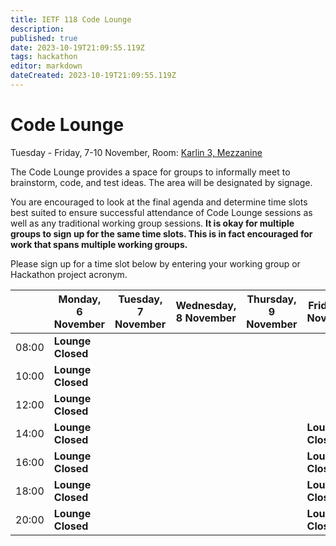 ```yaml
---
title: IETF 118 Code Lounge
description: 
published: true
date: 2023-10-19T21:09:55.119Z
tags: hackathon
editor: markdown
dateCreated: 2023-10-19T21:09:55.119Z
---
```


# Code Lounge
Tuesday - Friday, 7-10 November, Room: [Karlin 3, Mezzanine](https://datatracker.ietf.org/meeting/118/floor-plan)

The Code Lounge provides a space for groups to informally meet to brainstorm, code, and test ideas. The area will be designated by signage. 

You are encouraged to look at the final agenda and determine time slots best suited to ensure successful attendance of Code Lounge sessions as well as any traditional working group sessions. **It is okay for multiple groups to sign up for the same time slots. This is in fact encouraged for work that spans multiple working groups.**

Please sign up for a time slot below by entering your working group or Hackathon project acronym.

|      |  Monday, 6 November | Tuesday, 7 November  | Wednesday, 8 November |  Thursday, 9 November | Friday, 10 November |  
|-------|------|------|------|------|------|
| 08:00 |  **Lounge Closed** |   |       |       |       |
| 10:00 |  **Lounge Closed** |     |      |      |      |
| 12:00 |  **Lounge Closed** |      |      |      |      |     
| 14:00 |  **Lounge Closed** |      |      |      | **Lounge Closed** |
| 16:00 |  **Lounge Closed** |      |      |      | **Lounge Closed** |                         
| 18:00 |  **Lounge Closed** |      |      |      | **Lounge Closed** |  
| 20:00 |  **Lounge Closed** |      |      |     | **Lounge Closed** |
